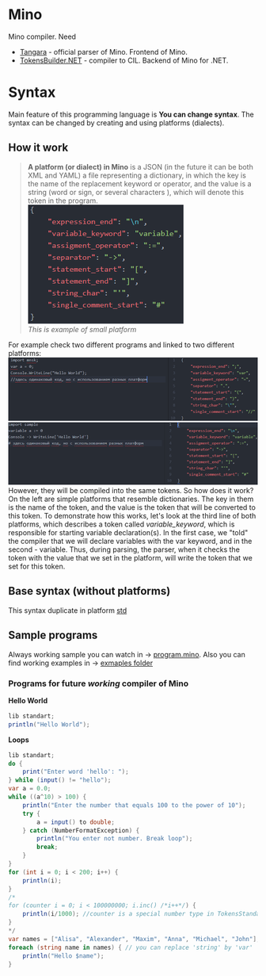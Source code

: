 # Mino
 Mino compiler. Need
 * [Tangara](https://github.com/mino-lang/Tangara) - official parser of Mino. Frontend of Mino.
 * [TokensBuilder.NET](https://github.com/mino-lang/TokensBuilder.NET) - compiler to CIL. Backend of Mino for .NET.
# Syntax
Main feature of this programming language is **You can change syntax**. The syntax can be changed by creating and using platforms (dialects).
## How it work
> **A platform (or dialect) in Mino** is a JSON (in the future it can be both XML and YAML) a file representing a dictionary, in which the key is the name of the replacement keyword or operator, and the value is a string (word or sign, or several characters ), which will denote this token in the program.  
![platform-example](res/platform_example.png)  
*This is example of small platform*

For example check two different programs and linked to two different platforms:
![platform-code1](res/platform_code1.png)
![platform-code2](res/platform_code2.png)  
However, they will be compiled into the same tokens. So how does it work? On the left are simple platforms that resemble dictionaries. The key in them is the name of the token, and the value is the token that will be converted to this token. To demonstrate how this works, let's look at the third line of both platforms, which describes a token called *variable_keyword*, which is responsible for starting variable declaration(s). In the first case, we "told" the compiler that we will declare variables with the var keyword, and in the second - variable. Thus, during parsing, the parser, when it checks the token with the value that we set in the platform, will write the token that we set for this token.
## Base syntax (without platforms)
This syntax duplicate in platform [std](https://github.com/mino-lang/Mino/blob/master/platforms/std.json)
## Sample programs
Always working sample you can watch in -> [program.mino](https://github.com/mino-lang/Mino/blob/master/program.mino).
Also you can find working examples in -> [exmaples folder](https://github.com/mino-lang/Mino/tree/master/examples)
### Programs for future *working* compiler of Mino
**Hello World**
```cs
lib standart;
println("Hello World");
```
**Loops**
```cs
lib standart;
do {
    print("Enter word 'hello': ");
} while (input() != "hello");
var a = 0.0;
while ((a^10) > 100) {
    println("Enter the number that equals 100 to the power of 10");
    try {
        a = input() to double;
    } catch (NumberFormatException) {
        println("You enter not number. Break loop");
        break;
    }
}
for (int i = 0; i < 200; i++) {
    println(i);
}
/*
for (counter i = 0; i < 100000000; i.inc() /*i++*/) {
    println(i/1000); //counter is a special number type in TokensStandart library which optimize use of memory
}
*/
var names = ["Alisa", "Alexander", "Maxim", "Anna", "Michael", "John"];
foreach (string name in names) { // you can replace 'string' by 'var'
    println("Hello $name");
}
```
